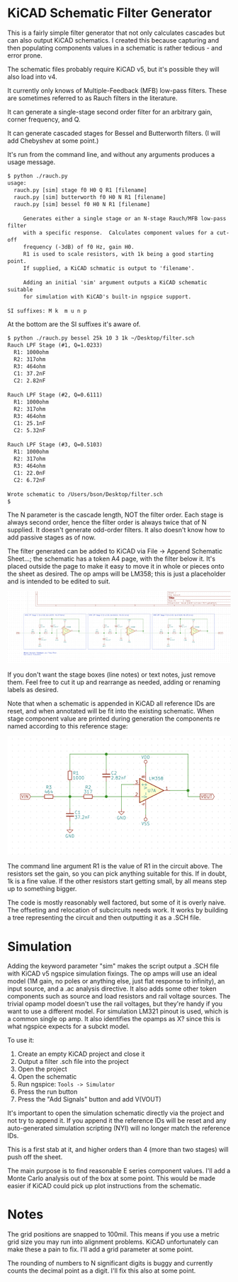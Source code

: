# KiCAD Schematic Filter Generator

This is a fairly simple filter generator that not only calculates
cascades but can also output KiCAD schematics.  I created this because
capturing and then populating components values in a schematic is
rather tedious - and error prone.

The schematic files probably require KiCAD v5, but it's possible they
will also load into v4.

It currently only knows of Multiple-Feedback (MFB) low-pass filters.
These are sometimes referred to as Rauch filters in the literature.

It can generate a single-stage second order filter for an arbitrary
gain, corner frequency, and Q.

It can generate cascaded stages for Bessel and Butterworth filters.
(I will add Chebyshev at some point.)

It's run from the command line, and without any arguments produces a
usage message.
```
$ python ./rauch.py
usage:
  rauch.py [sim] stage f0 H0 Q R1 [filename]
  rauch.py [sim] butterworth f0 H0 N R1 [filename]
  rauch.py [sim] bessel f0 H0 N R1 [filename]

     Generates either a single stage or an N-stage Rauch/MFB low-pass filter
     with a specific response.  Calculates component values for a cut-off
     frequency (-3dB) of f0 Hz, gain H0.
     R1 is used to scale resistors, with 1k being a good starting point.
     If supplied, a KiCAD schmatic is output to 'filename'.

     Adding an initial 'sim' argument outputs a KiCAD schematic suitable
     for simulation with KiCAD's built-in ngspice support.

SI suffixes: M k  m u n p
```

At the bottom are the SI suffixes it's aware of. 

```
$ python ./rauch.py bessel 25k 10 3 1k ~/Desktop/filter.sch
Rauch LPF Stage (#1, Q=1.0233)
  R1: 1000ohm
  R2: 317ohm
  R3: 464ohm
  C1: 37.2nF
  C2: 2.82nF

Rauch LPF Stage (#2, Q=0.6111)
  R1: 1000ohm
  R2: 317ohm
  R3: 464ohm
  C1: 25.1nF
  C2: 5.32nF

Rauch LPF Stage (#3, Q=0.5103)
  R1: 1000ohm
  R2: 317ohm
  R3: 464ohm
  C1: 22.0nF
  C2: 6.72nF

Wrote schematic to /Users/bson/Desktop/filter.sch
$
```

The N parameter is the cascade length, NOT the filter order.  Each
stage is always second order, hence the filter order is always twice
that of N supplied.  It doesn't generate odd-order filters.  It also
doesn't know how to add passive stages as of now.

The filter generated can be added to KiCAD via File -> Append
Schematic Sheet...; the schematic has a token A4 page, with the filter
below it.  It's placed outside the page to make it easy to move it in
whole or pieces onto the sheet as desired.  The op amps will be LM358;
this is just a placeholder and is intended to be edited to suit.

![alt text](doc/sample_cascade.png "Sample KiCAD Schematic")

If you don't want the stage boxes (line notes) or text notes, just remove them.
Feel free to cut it up and rearrange as needed, adding or renaming
labels as desired.

Note that when a schematic is appended in KiCAD all reference IDs are
reset, and when annotated will be fit into the existing schematic.
When stage component value are printed during generation the components
re named according to this reference stage:

![alt text](doc/refstage.png "Reference Schematic for Component Values")

The command line argument R1 is the value of R1 in the circuit above.
The resistors set the gain, so you can pick anything suitable for
this.  If in doubt, 1k is a fine value.  If the other resistors start
getting small, by all means step up to something bigger.

The code is mostly reasonably well factored, but some of it is overly
naive.  The offseting and relocation of subcircuits needs work.  It works
by building a tree representing the circuit and then outputting it as
a .SCH file.

# Simulation

Adding the keyword parameter "sim" makes the script output a .SCH file
with KiCAD v5 ngspice simulation fixings.  The op amps will use an ideal
model (1M gain, no poles or anything else, just flat response to infinity),
an input source, and a .ac analysis directive.  It also adds some other
token components such as source and load resistors and rail voltage sources.
The trivial opamp model doesn't use the rail voltages, but they're handy if
you want to use a different model.  For simulation LM321 pinout is used,
which is a common single op amp.  It also identifies the opamps as X? since
this is what ngspice expects for a subckt model.

To use it:
1. Create an empty KiCAD project and close it
2. Output a filter .sch file into the project
3. Open the project
4. Open the schematic
5. Run ngspice: ```Tools -> Simulator```
6. Press the run button
7. Press the "Add Signals" button and add V(VOUT)

It's important to open the simulation schematic directly via the
project and not try to append it.  If you append it the reference IDs
will be reset and any auto-generated simulation scripting (NYI) will
no longer match the reference IDs.

This is a first stab at it, and higher orders than 4 (more than two stages)
will push off the sheet.

The main purpose is to find reasonable E series component values.
I'll add a Monte Carlo analysis out of the box at some point.  This would
be made easier if KiCAD could pick up plot instructions from the schematic.

# Notes

The grid positions are snapped to 100mil.  This means if you use a
metric grid size you may run into alignment problems.  KiCAD
unfortunately can make these a pain to fix.  I'll add a grid
parameter at some point.

The rounding of numbers to N significant digits is buggy and currently
counts the decimal point as a digit.  I'll fix this also at some
point.
